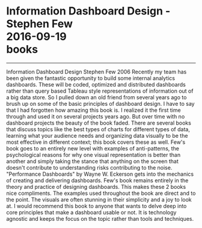 # Information Dashboard Design - Stephen Few<br>2016-09-19<br>books<br>
---
Information Dashboard Design Stephen Few 2006 Recently my team has been given the fantastic opportunity to build some internal analytics dashboards. These will be coded, optimized and distributed dashboards rather than query based Tableau style representations of information out of a big data store. So I pulled down an old friend from several years ago to brush up on some of the basic principles of dashboard design. I have to say that I had forgotten how amazing this book is. I realized it the first time through and used it on several projects years ago. But over time with no dashboard projects the beauty of the book faded. There are several books that discuss topics like the best types of charts for different types of data, learning what your audience needs and organizing data visually to be the most effective in different context; this book covers these as well. Few's book goes to an entirely new level with examples of anti-patterns, the psychological reasons for why one visual representation is better than another and simply taking the stance that anything on the screen that doesn't contribute to understanding risks contributing to the noise. "Performance Dashboards" by Wayne W. Eckerson gets into the mechanics of creating and delivering dashboards. Few's book remains entirely in the theory and practice of designing dashboards. This makes these 2 books nice compliments. The examples used throughout the book are direct and to the point. The visuals are often stunning in their simplicity and a joy to look at. I would recommend this book to anyone that wants to delve deep into core principles that make a dashboard usable or not. It is technology agnostic and keeps the focus on the topic rather than tools and techniques.
